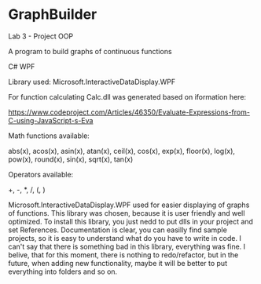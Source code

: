 # GraphBuilder
Lab 3 - Project OOP

A program to build graphs of continuous functions

C# WPF

Library used: Microsoft.InteractiveDataDisplay.WPF

For function calculating Calc.dll was generated based on iformation here:

https://www.codeproject.com/Articles/46350/Evaluate-Expressions-from-C-using-JavaScript-s-Eva

Math functions available:

abs(x), acos(x), asin(x), atan(x), ceil(x), cos(x), exp(x), floor(x), log(x), pow(x), round(x), sin(x), sqrt(x), tan(x)

Operators available:

+, -, *, /, (, )

Microsoft.InteractiveDataDisplay.WPF used for easier displaying of graphs of functions. This library was chosen, because it is user friendly
and well optimized. To install this library, you just nedd to put dlls in your project and set References. Documentation is clear, you can
easilly find sample projects, so it is easy to understand what do you have to write in code. I can't say that there is something bad in
this library, everything was fine. I belive, that for this moment, there is nothing to redo/refactor, but in the future, when
adding new functionality, maybe it will be better to put everything into folders and so on.
